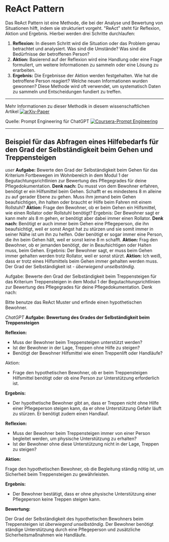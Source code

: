 # ReAct Pattern

Das ReAct Pattern ist eine Methode, die bei der Analyse und Bewertung von Situationen hilft, indem sie strukturiert vorgeht. "ReAct" steht für Reflexion, Aktion und Ergebnis. Hierbei werden drei Schritte durchlaufen:

1. **Reflexion:** In diesem Schritt wird die Situation oder das Problem genau betrachtet und analysiert. Was sind die Umstände? Was sind die Bedürfnisse der betroffenen Person?
2. **Aktion:** Basierend auf der Reflexion wird eine Handlung oder eine Frage formuliert, um weitere Informationen zu sammeln oder eine Lösung zu erarbeiten.
3. **Ergebnis:** Die Ergebnisse der Aktion werden festgehalten. Wie hat die betroffene Person reagiert? Welche neuen Informationen wurden gewonnen?
Diese Methode wird oft verwendet, um systematisch Daten zu sammeln und Entscheidungen fundiert zu treffen.

___

Mehr Informationen zu dieser Methodik in diesem wissenschaftlichen Artikel [![arXiv-Paper](https://img.shields.io/badge/arXiv-2210.03629-B31B1B)](https://arxiv.org/abs/2210.03629)

Quelle: Prompt Engineering für ChatGPT [![Coursera-Prompt Engineering](https://img.shields.io/badge/Coursera-Prompt%20Engineering-0078D4)](https://www.coursera.org/learn/prompt-engineering/home/info)

___

## Beispiel für das Abfragen eines Hilfebedarfs für den Grad der Selbständigkeit beim Gehen und Treppensteigen

_user_
**Aufgabe:** Bewerte den Grad der Selbständigkeit beim Gehen für das Kriterium Fortbewegen im Wohnbereich in dem Modul 1 der Begutachtungsrichtlinien zur Bewertung des Pflegegrades für deine Pflegedokumentation.
**Denk nach:** Du musst von dem Bewohner erfahren, benötigt er ein Hilfsmittel beim Gehen. Schafft er es mindestens 8 m alleine zu auf gerader Ebene zu gehen. Muss ihm jemand beim Gehen beaufsichtigen, ihn halten oder braucht er Hilfe beim Fahren mit einem Rollstuhl?
**Aktion:** Frage den Bewohner, ob er beim Gehen ein Hilfsmittel, wie einen Rollator oder Rollstuhl benötigt?
Ergebnis: Der Bewohner sagt er kann mehr als 8 m gehen, er benötigt aber dabei immer einen Rollator.
**Denk nach:**  Benötigt er auch immer beim Gehen eine Pflegeperson, die ihn beaufsichtigt, weil er sonst Angst hat zu stürzen und sie somit immer in seiner Nähe ist um ihn zu helfen. Oder benötigt er sogar immer eine Person, die ihn beim Gehen hält, weil er sonst keine 8 m schafft.
**Aktion:** Frag den Bewohner, ob er jemanden benötigt, der in Beaufsichtigen oder Halten muss, beim Gehen.
Ergebnis: Der Bewohner sagt, er muss beim Gehen immer gehalten werden trotz Rollator, weil er sonst stürzt.
**Aktion:** Ich weiß, dass er trotz eines Hilfsmittels beim Gehen immer gehalten werden muss. Der Grad der Selbständigkeit ist - _überwiegend unselbständig_.

Aufgabe: Bewerte den Grad der Selbständigkeit beim Treppensteigen für das Kriterium Treppensteigen in dem Modul 1 der Begutachtungsrichtlinien zur Bewertung des Pflegegrades für deine Pflegedokumentation.
Denk nach:

Bitte benutze das ReAct Muster und erfinde einen hypothetischen Bewohner.

_ChatGPT_
**Aufgabe: Bewertung des Grades der Selbständigkeit beim Treppensteigen**

**Reflexion:**

* Muss der Bewohner beim Treppensteigen unterstützt werden?
* Ist der Bewohner in der Lage, Treppen ohne Hilfe zu steigen?
* Benötigt der Bewohner Hilfsmittel wie einen Treppenlift oder Handläufe?

Aktion:

* Frage den hypothetischen Bewohner, ob er beim Treppensteigen Hilfsmittel benötigt oder ob eine Person zur Unterstützung erforderlich ist.

**Ergebnis:**

* Der hypothetische Bewohner gibt an, dass er Treppen nicht ohne Hilfe einer Pflegeperson steigen kann, da er ohne Unterstützung Gefahr läuft zu stürzen. Er benötigt zudem einen Handlauf.

**Reflexion:**

* Muss der Bewohner beim Treppensteigen immer von einer Person begleitet werden, um physische Unterstützung zu erhalten?
* Ist der Bewohner ohne diese Unterstützung nicht in der Lage, Treppen zu steigen?

**Aktion:**

Frage den hypothetischen Bewohner, ob die Begleitung ständig nötig ist, um Sicherheit beim Treppensteigen zu gewährleisten.

**Ergebnis:**

* Der Bewohner bestätigt, dass er ohne physische Unterstützung einer Pflegeperson keine Treppen steigen kann.

**Bewertung:**

Der Grad der Selbständigkeit des hypothetischen Bewohners beim Treppensteigen ist _überwiegend unselbständig_. Der Bewohner benötigt ständige Unterstützung durch eine Pflegeperson und zusätzliche Sicherheitsmaßnahmen wie Handläufe.
